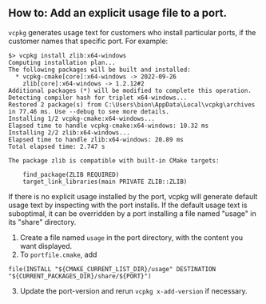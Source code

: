 ## How to: Add an explicit usage file to a port.

`vcpkg` generates usage text for customers who install particular ports, if the customer names that
specific port. For example:

```
$> vcpkg install zlib:x64-windows
Computing installation plan...
The following packages will be built and installed:
  * vcpkg-cmake[core]:x64-windows -> 2022-09-26
    zlib[core]:x64-windows -> 1.2.12#2
Additional packages (*) will be modified to complete this operation.
Detecting compiler hash for triplet x64-windows...
Restored 2 package(s) from C:\Users\bion\AppData\Local\vcpkg\archives in 77.46 ms. Use --debug to see more details.
Installing 1/2 vcpkg-cmake:x64-windows...
Elapsed time to handle vcpkg-cmake:x64-windows: 10.32 ms
Installing 2/2 zlib:x64-windows...
Elapsed time to handle zlib:x64-windows: 20.89 ms
Total elapsed time: 2.747 s

The package zlib is compatible with built-in CMake targets:

    find_package(ZLIB REQUIRED)
    target_link_libraries(main PRIVATE ZLIB::ZLIB)
```

If there is no explicit usage installed by the port, vcpkg will generate default usage text by
inspecting with the port installs. If the default usage text is suboptimal, it can be overridden by
a port installing a file named "usage" in its "share" directory.

1. Create a file named `usage` in the port directory, with the content you want displayed.
2. To `portfile.cmake`, add
```
file(INSTALL "${CMAKE_CURRENT_LIST_DIR}/usage" DESTINATION "${CURRENT_PACKAGES_DIR}/share/${PORT}")
```
3. Update the port-version and rerun `vcpkg x-add-version` if necessary.
